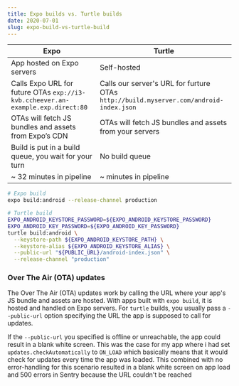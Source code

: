 ```yaml
---
title: Expo builds vs. Turtle builds
date: 2020-07-01
slug: expo-build-vs-turtle-build
---
```


| Expo                                                                            | Turtle                                                                                 |
| ------------------------------------------------------------------------------- | -------------------------------------------------------------------------------------- |
| App hosted on Expo servers                                                      | Self-hosted                                                                            |
| Calls Expo URL for future OTAs `exp://i3-kvb.ccheever.an-example.exp.direct:80` | Calls our server's URL for furture OTAs `http://build.myserver.com/android-index.json` |
| OTAs will fetch JS bundles and assets from Expo’s CDN                           | OTAs will fetch JS bundles and assets from your servers                                |
| Build is put in a build queue, you wait for your turn                           | No build queue                                                                         |
| ~ 32 minutes in pipeline                                                        | ~ minutes in pipeline                                                                  |

```bash
# Expo build
expo build:android --release-channel production
```

```bash
# Turtle build
EXPO_ANDROID_KEYSTORE_PASSWORD=${EXPO_ANDROID_KEYSTORE_PASSWORD}
EXPO_ANDROID_KEY_PASSWORD=${EXPO_ANDROID_KEY_PASSWORD}
turtle build:android \
  --keystore-path ${EXPO_ANDROID_KEYSTORE_PATH} \
  --keystore-alias ${EXPO_ANDROID_KEYSTORE_ALIAS} \
  --public-url "${PUBLIC_URL}/android-index.json" \
  --release-channel "production"
```

### Over The Air (OTA) updates

The Over The Air (OTA) updates work by calling the URL where your app's JS bundle and assets are hosted. With apps built with `expo build`, it is hosted and handled on Expo servers. For `turtle` builds, you usually pass a `--public-url` option specifying the URL the app is supposed to call for updates.

If the `--public-url` you specified is offline or unreachable, the app could result in a blank white screen. This was the case for my app where i had set `updates.checkAutomatically` to `ON_LOAD` which basically means that it would check for updates every time the app was loaded. This combined with no error-handling for this scenario resulted in a blank white screen on app load and 500 errors in Sentry because the URL couldn't be reached
